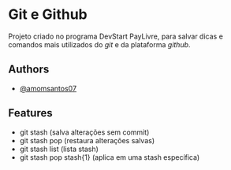 # Git e Github

Projeto criado no programa DevStart PayLivre, para salvar dicas e comandos mais utilizados do *git* e da plataforma *github*.

## Authors

- [@amomsantos07](https://www.github.com/amomsantos07)

## Features

- git stash (salva alterações sem commit)
- git stash pop (restaura alterações salvas)
- git stash list (lista stash)
- git stash pop stash{1} (aplica em uma stash específica)
